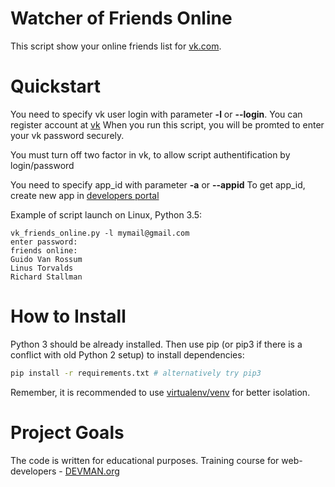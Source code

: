 # Watcher of Friends Online

This script show your online friends list for [vk.com](https://vk.com).

# Quickstart

You need to specify vk user login with parameter __-l__ or __--login__. You can register account at [vk](https://vk.com)
When you run this script, you will be promted to enter your vk password securely. 

You must turn off two factor in vk, to allow script authentification by login/password

You need to specify app_id with parameter __-a__ or __--appid__
To get app_id, create new app in [developers portal](https://vk.com/dev) 

Example of script launch on Linux, Python 3.5:

```
vk_friends_online.py -l mymail@gmail.com
enter password:
friends online:
Guido Van Rossum
Linus Torvalds
Richard Stallman

```

# How to Install

Python 3 should be already installed. Then use pip (or pip3 if there is a conflict with old Python 2 setup) to install dependencies:

```bash
pip install -r requirements.txt # alternatively try pip3
```

Remember, it is recommended to use [virtualenv/venv](https://devman.org/encyclopedia/pip/pip_virtualenv/) for better isolation.

# Project Goals

The code is written for educational purposes. Training course for web-developers - [DEVMAN.org](https://devman.org)
